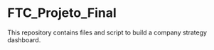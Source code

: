 # FTC_Projeto_Final
This repository contains files and script to build a company strategy dashboard.
